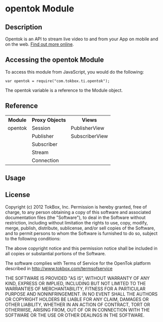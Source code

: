 # opentok Module

## Description

Opentok is an API to stream live video to and from your App on mobile and on the web. [Find out more online](http://www.tokbox.com/opentok/api).

## Accessing the opentok Module

To access this module from JavaScript, you would do the following:

	var opentok = require("com.tokbox.ti.opentok");

The opentok variable is a reference to the Module object.	

## Reference

<table>
  <tr>
    <th>Module</th>
    <th>Proxy Objects</th>
    <th>Views</th>
  </tr>
  <tr>
    <td>opentok</td>
    <td>Session</td>
    <td>PublisherView</td>
  </tr>
  <tr>
    <td></td>
    <td>Publisher</td>
    <td>SubscriberView</td>
  </tr>
  <tr>
    <td></td>
    <td>Subscriber</td>
    <td></td>
  </tr>
  <tr>
    <td></td>
    <td>Stream</td>
    <td></td>
  </tr>
  <tr>
    <td></td>
    <td>Connection</td>
    <td></td>
  </tr>
</table>

## Usage

## License

Copyright (c) 2012 TokBox, Inc.
Permission is hereby granted, free of charge, to any person obtaining a copy of
this software and associated documentation files (the "Software"), to deal in 
the Software without restriction, including without limitation the rights to 
use, copy, modify, merge, publish, distribute, sublicense, and/or sell copies 
of the Software, and to permit persons to whom the Software is furnished to do 
so, subject to the following conditions:

The above copyright notice and this permission notice shall be included in all 
copies or substantial portions of the Software.

The software complies with Terms of Service for the OpenTok platform described 
in http://www.tokbox.com/termsofservice

THE SOFTWARE IS PROVIDED "AS IS", WITHOUT WARRANTY OF ANY KIND, EXPRESS OR 
IMPLIED, INCLUDING BUT NOT LIMITED TO THE WARRANTIES OF MERCHANTABILITY, 
FITNESS FOR A PARTICULAR PURPOSE AND NONINFRINGEMENT. IN NO EVENT SHALL THE 
AUTHORS OR COPYRIGHT HOLDERS BE LIABLE FOR ANY CLAIM, DAMAGES OR OTHER 
LIABILITY, WHETHER IN AN ACTION OF CONTRACT, TORT OR OTHERWISE, ARISING FROM, 
OUT OF OR IN CONNECTION WITH THE SOFTWARE OR THE USE OR OTHER DEALINGS IN THE 
SOFTWARE.

